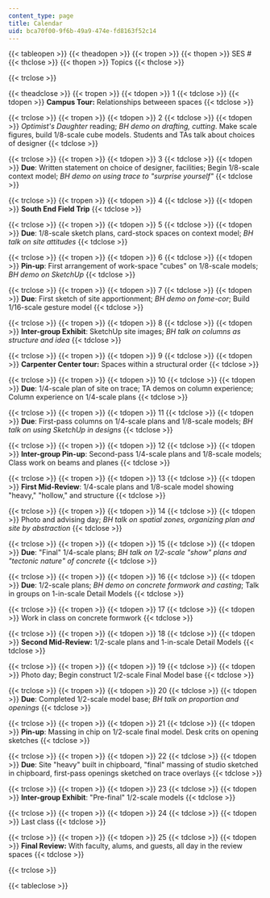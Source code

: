 ```yaml
---
content_type: page
title: Calendar
uid: bca70f00-9f6b-49a9-474e-fd8163f52c14
---
```


{{< tableopen >}}
{{< theadopen >}}
{{< tropen >}}
{{< thopen >}}
SES #
{{< thclose >}}
{{< thopen >}}
Topics
{{< thclose >}}

{{< trclose >}}

{{< theadclose >}}
{{< tropen >}}
{{< tdopen >}}
1
{{< tdclose >}}
{{< tdopen >}}
**Campus Tour:** Relationships betweeen spaces
{{< tdclose >}}

{{< trclose >}}
{{< tropen >}}
{{< tdopen >}}
2
{{< tdclose >}}
{{< tdopen >}}
_Optimist's Daughter_ reading; _BH demo on drafting, cutting_. Make scale figures, build 1/8-scale cube models. Students and TAs talk about choices of designer
{{< tdclose >}}

{{< trclose >}}
{{< tropen >}}
{{< tdopen >}}
3
{{< tdclose >}}
{{< tdopen >}}
**Due**: Written statement on choice of designer, facilities; Begin 1/8-scale context model; _BH demo on using trace to "surprise yourself"_
{{< tdclose >}}

{{< trclose >}}
{{< tropen >}}
{{< tdopen >}}
4
{{< tdclose >}}
{{< tdopen >}}
**South End Field Trip**
{{< tdclose >}}

{{< trclose >}}
{{< tropen >}}
{{< tdopen >}}
5
{{< tdclose >}}
{{< tdopen >}}
**Due**: 1/8-scale sketch plans, card-stock spaces on context model; _BH talk on site attitudes_
{{< tdclose >}}

{{< trclose >}}
{{< tropen >}}
{{< tdopen >}}
6
{{< tdclose >}}
{{< tdopen >}}
**Pin-up**: First arrangement of work-space "cubes" on 1/8-scale models; _BH demo on SketchUp_
{{< tdclose >}}

{{< trclose >}}
{{< tropen >}}
{{< tdopen >}}
7
{{< tdclose >}}
{{< tdopen >}}
**Due**: First sketch of site apportionment; _BH demo on fome-cor_; Build 1/16-scale gesture model
{{< tdclose >}}

{{< trclose >}}
{{< tropen >}}
{{< tdopen >}}
8
{{< tdclose >}}
{{< tdopen >}}
**Inter-group Exhibit**: SketchUp site images; _BH talk on columns as structure and idea_
{{< tdclose >}}

{{< trclose >}}
{{< tropen >}}
{{< tdopen >}}
9
{{< tdclose >}}
{{< tdopen >}}
**Carpenter Center tour:** Spaces within a structural order
{{< tdclose >}}

{{< trclose >}}
{{< tropen >}}
{{< tdopen >}}
10
{{< tdclose >}}
{{< tdopen >}}
**Due**: 1/4-scale plan of site on trace; TA demos on column experience; Column experience on 1/4-scale plans
{{< tdclose >}}

{{< trclose >}}
{{< tropen >}}
{{< tdopen >}}
11
{{< tdclose >}}
{{< tdopen >}}
**Due**: First-pass columns on 1/4-scale plans and 1/8-scale models; _BH talk on using SketchUp in designs_
{{< tdclose >}}

{{< trclose >}}
{{< tropen >}}
{{< tdopen >}}
12
{{< tdclose >}}
{{< tdopen >}}
**Inter-group Pin-up**: Second-pass 1/4-scale plans and 1/8-scale models; Class work on beams and planes
{{< tdclose >}}

{{< trclose >}}
{{< tropen >}}
{{< tdopen >}}
13
{{< tdclose >}}
{{< tdopen >}}
**First Mid-Review**: 1/4-scale plans and 1/8-scale model showing "heavy," "hollow," and structure
{{< tdclose >}}

{{< trclose >}}
{{< tropen >}}
{{< tdopen >}}
14
{{< tdclose >}}
{{< tdopen >}}
Photo and advising day; _BH talk on spatial zones, organizing plan and site by abstraction_
{{< tdclose >}}

{{< trclose >}}
{{< tropen >}}
{{< tdopen >}}
15
{{< tdclose >}}
{{< tdopen >}}
**Due**: "Final" 1/4-scale plans; _BH talk on 1/2-scale "show" plans and "tectonic nature" of concrete_
{{< tdclose >}}

{{< trclose >}}
{{< tropen >}}
{{< tdopen >}}
16
{{< tdclose >}}
{{< tdopen >}}
**Due**: 1/2-scale plans; _BH demo on concrete formwork and casting_; Talk in groups on 1-in-scale Detail Models
{{< tdclose >}}

{{< trclose >}}
{{< tropen >}}
{{< tdopen >}}
17
{{< tdclose >}}
{{< tdopen >}}
Work in class on concrete formwork
{{< tdclose >}}

{{< trclose >}}
{{< tropen >}}
{{< tdopen >}}
18
{{< tdclose >}}
{{< tdopen >}}
**Second Mid-Review:** 1/2-scale plans and 1-in-scale Detail Models
{{< tdclose >}}

{{< trclose >}}
{{< tropen >}}
{{< tdopen >}}
19
{{< tdclose >}}
{{< tdopen >}}
Photo day; Begin construct 1/2-scale Final Model base
{{< tdclose >}}

{{< trclose >}}
{{< tropen >}}
{{< tdopen >}}
20
{{< tdclose >}}
{{< tdopen >}}
**Due**: Completed 1/2-scale model base; _BH talk on proportion and openings_
{{< tdclose >}}

{{< trclose >}}
{{< tropen >}}
{{< tdopen >}}
21
{{< tdclose >}}
{{< tdopen >}}
**Pin-up**: Massing in chip on 1/2-scale final model. Desk crits on opening sketches
{{< tdclose >}}

{{< trclose >}}
{{< tropen >}}
{{< tdopen >}}
22
{{< tdclose >}}
{{< tdopen >}}
**Due**: Site "heavy" built in chipboard, "final" massing of studio sketched in chipboard, first-pass openings sketched on trace overlays
{{< tdclose >}}

{{< trclose >}}
{{< tropen >}}
{{< tdopen >}}
23
{{< tdclose >}}
{{< tdopen >}}
**Inter-group Exhibit**: "Pre-final" 1/2-scale models
{{< tdclose >}}

{{< trclose >}}
{{< tropen >}}
{{< tdopen >}}
24
{{< tdclose >}}
{{< tdopen >}}
Last class
{{< tdclose >}}

{{< trclose >}}
{{< tropen >}}
{{< tdopen >}}
25
{{< tdclose >}}
{{< tdopen >}}
**Final Review:** With faculty, alums, and guests, all day in the review spaces
{{< tdclose >}}

{{< trclose >}}

{{< tableclose >}}